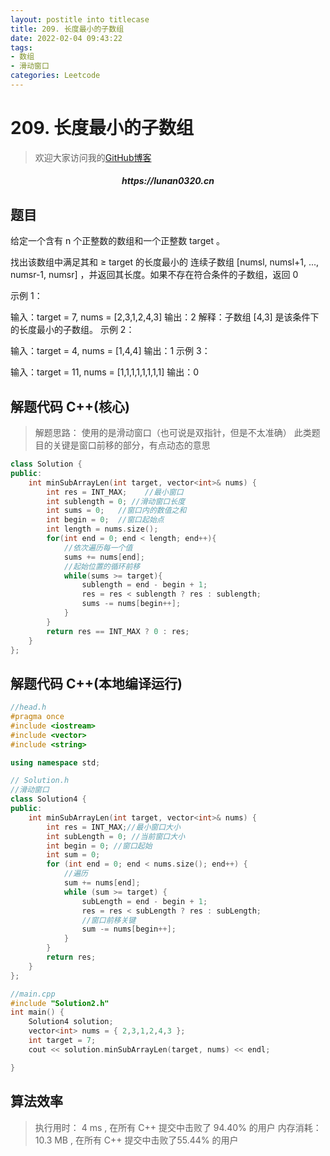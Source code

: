 ```yaml
---
layout: postitle into titlecase
title: 209. 长度最小的子数组
date: 2022-02-04 09:43:22
tags:
- 数组
- 滑动窗口
categories: Leetcode
---
```


# 209. 长度最小的子数组

> 欢迎大家访问我的[GitHub博客](https://lunan0320.github.io/)

<h5 align='center'> https://lunan0320.cn</h5>



## 题目
给定一个含有 n 个正整数的数组和一个正整数 target 。

找出该数组中满足其和 ≥ target 的长度最小的 连续子数组 [numsl, numsl+1, ..., numsr-1, numsr] ，并返回其长度。如果不存在符合条件的子数组，返回 0

示例 1：

输入：target = 7, nums = [2,3,1,2,4,3]
输出：2
解释：子数组 [4,3] 是该条件下的长度最小的子数组。
示例 2：

输入：target = 4, nums = [1,4,4]
输出：1
示例 3：

输入：target = 11, nums = [1,1,1,1,1,1,1,1]
输出：0

## 解题代码 C++(核心)

> 解题思路： 使用的是滑动窗口（也可说是双指针，但是不太准确） 此类题目的关键是窗口前移的部分，有点动态的意思

```cpp
class Solution {
public:
    int minSubArrayLen(int target, vector<int>& nums) {
        int res = INT_MAX;    //最小窗口
        int sublength = 0; //滑动窗口长度
        int sums = 0;   //窗口内的数值之和
        int begin = 0;  //窗口起始点
        int length = nums.size();
        for(int end = 0; end < length; end++){
            //依次遍历每一个值
            sums += nums[end];
            //起始位置的循环前移
            while(sums >= target){
                sublength = end - begin + 1;
                res = res < sublength ? res : sublength;
                sums -= nums[begin++];
            }
        }
        return res == INT_MAX ? 0 : res;
    }
};
```
## 解题代码 C++(本地编译运行)

```cpp
//head.h
#pragma once
#include <iostream>
#include <vector>
#include <string>

using namespace std;

// Solution.h
//滑动窗口
class Solution4 {
public:
	int minSubArrayLen(int target, vector<int>& nums) {
		int res = INT_MAX;//最小窗口大小
		int subLength = 0; //当前窗口大小
		int begin = 0; //窗口起始
		int sum = 0;
		for (int end = 0; end < nums.size(); end++) {
			//遍历
			sum += nums[end];
			while (sum >= target) {
				subLength = end - begin + 1;
				res = res < subLength ? res : subLength;
				//窗口前移关键
				sum -= nums[begin++];
			}
		}
		return res;
	}
};
```

```cpp
//main.cpp
#include "Solution2.h"
int main() {
	Solution4 solution;
	vector<int> nums = { 2,3,1,2,4,3 };
	int target = 7;
	cout << solution.minSubArrayLen(target, nums) << endl;

}
```


## 算法效率

> 执行用时： 4 ms , 在所有 C++ 提交中击败了 94.40% 的用户 
> 内存消耗：10.3 MB , 在所有 C++ 提交中击败了55.44% 的用户
